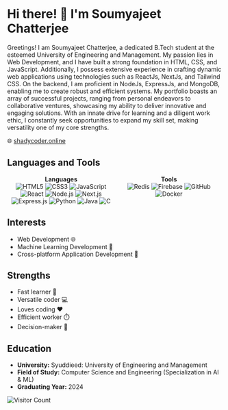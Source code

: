 <!-- Header -->
# Hi there! 👋 I'm Soumyajeet Chatterjee

Greetings! I am Soumyajeet Chatterjee, a dedicated B.Tech student at the esteemed University of Engineering and Management. My passion lies in Web Development, and I have built a strong foundation in HTML, CSS, and JavaScript. Additionally, I possess extensive experience in crafting dynamic web applications using technologies such as ReactJs, NextJs, and Tailwind CSS. On the backend, I am proficient in NodeJs, ExpressJs, and MongoDB, enabling me to create robust and efficient systems. My portfolio boasts an array of successful projects, ranging from personal endeavors to collaborative ventures, showcasing my ability to deliver innovative and engaging solutions. With an innate drive for learning and a diligent work ethic, I constantly seek opportunities to expand my skill set, making versatility one of my core strengths.

<!-- Website -->
🌐 [shadycoder.online](https://shadycoder.online)

<!-- Languages and Tools -->
## Languages and Tools

<div style="display: flex; flex-wrap: wrap; justify-content: space-evenly;">

  <!-- Languages -->
  <div style="flex: 1; text-align: center;">
    <strong>Languages</strong><br/>
    <img src="https://img.shields.io/badge/HTML5-E34F26?style=for-the-badge&logo=html5&logoColor=white" alt="HTML5"> 
    <img src="https://img.shields.io/badge/CSS3-1572B6?style=for-the-badge&logo=css3&logoColor=white" alt="CSS3">
    <img src="https://img.shields.io/badge/JavaScript-F7DF1E?style=for-the-badge&logo=javascript&logoColor=black" alt="JavaScript">
    <img src="https://img.shields.io/badge/React-61DAFB?style=for-the-badge&logo=react&logoColor=white" alt="React">
    <img src="https://img.shields.io/badge/Node.js-339933?style=for-the-badge&logo=node.js&logoColor=white" alt="Node.js">
    <img src="https://img.shields.io/badge/Next.js-000000?style=for-the-badge&logo=next.js&logoColor=white" alt="Next.js">
    <img src="https://img.shields.io/badge/Express.js-000000?style=for-the-badge&logo=express&logoColor=white" alt="Express.js">
    <img src="https://img.shields.io/badge/Python-3776AB?style=for-the-badge&logo=python&logoColor=white" alt="Python">
    <img src="https://img.shields.io/badge/Java-007396?style=for-the-badge&logo=java&logoColor=white" alt="Java">
    <img src="https://img.shields.io/badge/C-00599C?style=for-the-badge&logo=c&logoColor=white" alt="C">
  </div>

  <!-- Tools -->
  <div style="flex: 1; text-align: center;">
    <strong>Tools</strong><br/>
    <img src="https://img.shields.io/badge/Redis-DC382D?style=for-the-badge&logo=redis&logoColor=white" alt="Redis">
    <img src="https://img.shields.io/badge/Firebase-FFCA28?style=for-the-badge&logo=firebase&logoColor=black" alt="Firebase">
    <img src="https://img.shields.io/badge/GitHub-181717?style=for-the-badge&logo=github&logoColor=white" alt="GitHub">
    <img src="https://img.shields.io/badge/Docker-2496ED?style=for-the-badge&logo=docker&logoColor=white" alt="Docker">
  </div>

</div>

<!-- Interests -->
## Interests
- Web Development 🌐
- Machine Learning Development 🤖
- Cross-platform Application Development 📱

<!-- Strengths -->
## Strengths
- Fast learner 🚀
- Versatile coder 💻
- Loves coding ❤️
- Efficient worker ⏱️
- Decision-maker 🤔

<!-- Education -->
## Education
- **University:** Syuddieed: University of Engineering and Management
- **Field of Study:** Computer Science and Engineering (Specialization in AI & ML)
- **Graduating Year:** 2024

<!-- Footer -->
![Visitor Count](https://visitor-badge.glitch.me/badge?page_id=soumyajeet.chatterjee.soumyajeet.chatterjee)

